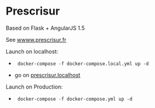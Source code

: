 # Prescrisur

Based on Flask + AngularJS 1.5

See [wwww.prescrisur.fr](https://www.prescrisur.fr)

Launch on localhost:
 * ```
    docker-compose -f docker-compose.local.yml up -d
   ```
 * go on [prescrisur.localhost](https://prescrisur.localhost)
 
Launch on Production:
 * ```
    docker-compose -f docker-compose.yml up -d
   ```
